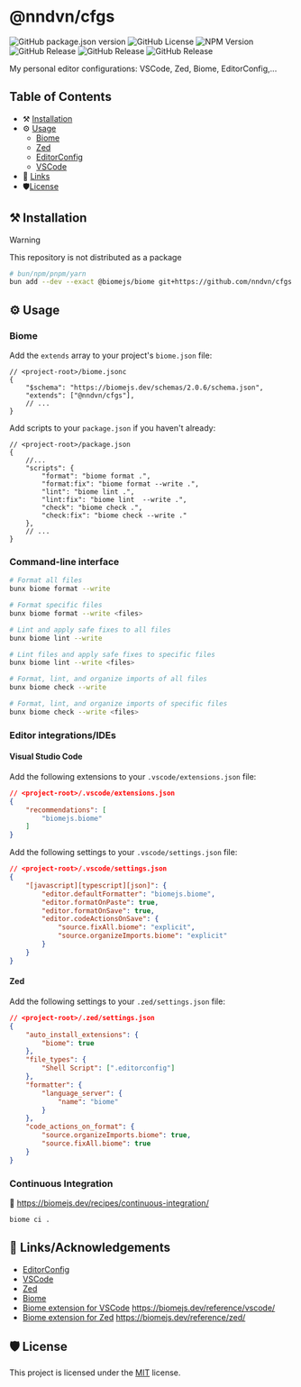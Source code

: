 # @nndvn/cfgs

![GitHub package.json version](https://img.shields.io/github/package-json/v/nndvn/cfgs?label=version)
![GitHub License](https://img.shields.io/github/license/nndvn/cfgs?label=license)
![NPM Version](https://img.shields.io/npm/v/%40biomejs%2Fbiome?logo=biome&logoColor=white&label=biome)
![GitHub Release](https://img.shields.io/github/v/release/oven-sh/bun?logo=bun&label=bun)
![GitHub Release](https://img.shields.io/github/v/release/zed-industries/zed?logo=zedindustries&label=zed)
![GitHub Release](https://img.shields.io/github/v/release/microsoft/vscode?logo=vscodium&label=vscode&style=flat-square)

My personal editor configurations: VSCode, Zed, Biome, EditorConfig,...

## Table of Contents
* :hammer_and_pick: [Installation](#hammer_and_pick-installation)
* :gear: [Usage](#gear-usage)
  * [Biome](#biome)
  * [Zed](#zed)
  * [EditorConfig](#editorconfig)
  * [VSCode](#vscode)
* :link: [Links](#link-links)
* :shield:[License](#shield-license)

## :hammer_and_pick: Installation

> [!WARNING]
> This repository is not distributed as a package

```bash
# bun/npm/pnpm/yarn
bun add --dev --exact @biomejs/biome git+https://github.com/nndvn/cfgs.git # @nndvn/cfgs
```

## :gear: Usage

### Biome

Add the `extends` array to your project's `biome.json` file:

```jsonc
// <project-root>/biome.jsonc
{
    "$schema": "https://biomejs.dev/schemas/2.0.6/schema.json",
    "extends": ["@nndvn/cfgs"],
    // ...
}
```

Add scripts to your `package.json` if you haven't already:

```jsonc
// <project-root>/package.json
{
    //...
    "scripts": {
        "format": "biome format .",
        "format:fix": "biome format --write .",
        "lint": "biome lint .",
        "lint:fix": "biome lint  --write .",
        "check": "biome check .",
        "check:fix": "biome check --write ."
    },
    // ...
}
```

### Command-line interface

```bash
# Format all files
bunx biome format --write

# Format specific files
bunx biome format --write <files>

# Lint and apply safe fixes to all files
bunx biome lint --write

# Lint files and apply safe fixes to specific files
bunx biome lint --write <files>

# Format, lint, and organize imports of all files
bunx biome check --write

# Format, lint, and organize imports of specific files
bunx biome check --write <files>
```

### Editor integrations/IDEs

#### Visual Studio Code

Add the following extensions to your `.vscode/extensions.json` file:

```json
// <project-root>/.vscode/extensions.json
{
    "recommendations": [
        "biomejs.biome"
    ]
}
```

Add the following settings to your `.vscode/settings.json` file:

```json
// <project-root>/.vscode/settings.json
{
    "[javascript][typescript][json]": {
        "editor.defaultFormatter": "biomejs.biome",
        "editor.formatOnPaste": true,
        "editor.formatOnSave": true,
        "editor.codeActionsOnSave": {
            "source.fixAll.biome": "explicit",
            "source.organizeImports.biome": "explicit"
        }
    }
}
```

#### Zed

Add the following settings to your `.zed/settings.json` file:

```json
// <project-root>/.zed/settings.json
{
    "auto_install_extensions": {
        "biome": true
    },
    "file_types": {
        "Shell Script": [".editorconfig"]
    },
    "formatter": {
        "language_server": {
            "name": "biome"
        }
    },
    "code_actions_on_format": {
        "source.organizeImports.biome": true,
        "source.fixAll.biome": true
    }
}
```

### Continuous Integration 

🚧 https://biomejs.dev/recipes/continuous-integration/

```bash
biome ci .
```

## :link: Links/Acknowledgements

 - [EditorConfig](https://editorconfig.org/)
 - [VSCode](https://code.visualstudio.com/docs/configure/settings#_workspace-settings)
 - [Zed](https://zed.dev/docs/configuring-zed#settings-files)
 - [Biome](https://biomejs.dev/guides/getting-started/)
 - [Biome extension for VSCode](https://github.com/biomejs/biome-vscode) https://biomejs.dev/reference/vscode/
 - [Biome extension for Zed](https://github.com/biomejs/biome-zed) https://biomejs.dev/reference/zed/

## :shield: License

This project is licensed under the [MIT](LICENSE) license.
